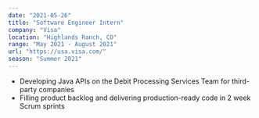 ```yaml
---
date: "2021-05-26"
title: "Software Engineer Intern"
company: "Visa"
location: "Highlands Ranch, CO"
range: "May 2021 - August 2021"
url: "https://usa.visa.com/"
season: "Summer 2021"
---
```


- Developing Java APIs on the Debit Processing Services Team for third-party companies
- Filling product backlog and delivering production-ready code in 2 week Scrum sprints 

